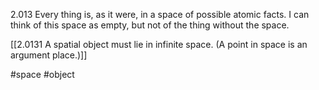 2.013 Every thing is, as it were, in a space of possible atomic facts. I can think of this space as empty, but not of the thing without the space.

[[2.0131 A spatial object must lie in infinite space. (A point in space is an argument place.)]]

#space #object 